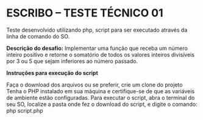 <h1>ESCRIBO – TESTE TÉCNICO 01</h1>
<p>Teste desenvolvido utilizando php, script para ser executado através da linha de comando do SO.</p>

**Descrição do desafio:**
Implementar uma função que receba um número inteiro positivo e retorne o somatório de todos os valores inteiros divisíveis por 3 ou 5 que sejam inferiores ao número passado.


**Instruções para execução do script**

Faça o download dos arquivos ou se preferir, crie um clone do projeto
Tenha o PHP instalado em sua máquina e certifique-se de que as variáveis de ambiente estão configuradas.
Para executar o script, abra o terminal do seu SO, localize a pasta onde fez o download do script, e digite o comando: php  script.php

